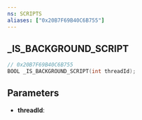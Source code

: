 ```yaml
---
ns: SCRIPTS
aliases: ["0x20B7F69B40C6B755"]
---
```

## _IS_BACKGROUND_SCRIPT

```c
// 0x20B7F69B40C6B755
BOOL _IS_BACKGROUND_SCRIPT(int threadId);
```

## Parameters
* **threadId**:
